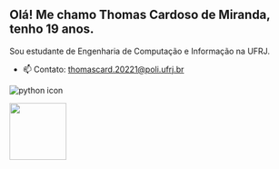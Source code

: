 ## Olá! Me chamo Thomas Cardoso de Miranda, tenho 19 anos.

Sou estudante de Engenharia de Computação e Informação na UFRJ.

- 📫 Contato: thomascard.20221@poli.ufrj.br

![python icon](https://github.com/thomascard2004/thomascard2004/assets/112047248/3aae9aca-cdcf-4639-95e3-f5c67614200b)


<img src="https://github.com/thomascard2004/thomascard2004/assets/112047248/3aae9aca-cdcf-4639-95e3-f5c67614200b" width="100px">


  
